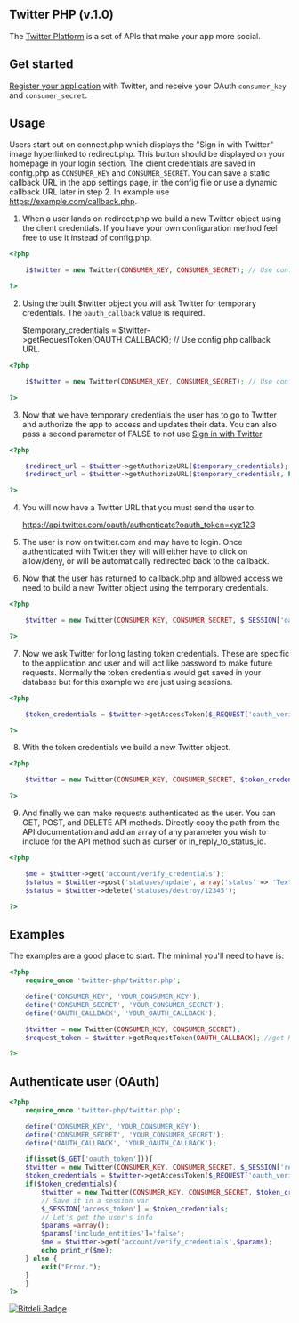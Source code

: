 Twitter PHP (v.1.0)
------------

The [Twitter Platform](https://dev.twitter.com/) is
a set of APIs that make your app more social.


Get started
-----

[Register your application](https://dev.twitter.com/apps/) with Twitter, and receive your OAuth `consumer_key` and `consumer_secret`.  

Usage
-----

Users start out on connect.php which displays the "Sign in with Twitter" image hyperlinked
to redirect.php. This button should be displayed on your homepage in your login section. The
client credentials are saved in config.php as `CONSUMER_KEY` and `CONSUMER_SECRET`. You can
save a static callback URL in the app settings page, in the config file or use a dynamic
callback URL later in step 2. In example use https://example.com/callback.php.

1) When a user lands on redirect.php we build a new Twitter object using the client credentials.
If you have your own configuration method feel free to use it instead of config.php.

```php
<?php

    i$twitter = new Twitter(CONSUMER_KEY, CONSUMER_SECRET); // Use config.php client credentials

?>
```

2) Using the built $twitter object you will ask Twitter for temporary credentials. The `oauth_callback` value is required.

    $temporary_credentials = $twitter->getRequestToken(OAUTH_CALLBACK); // Use config.php callback URL.

```php
<?php

    i$twitter = new Twitter(CONSUMER_KEY, CONSUMER_SECRET); // Use config.php client credentials

?>
```

3) Now that we have temporary credentials the user has to go to Twitter and authorize the app
to access and updates their data. You can also pass a second parameter of FALSE to not use [Sign
in with Twitter](https://dev.twitter.com/docs/auth/sign-twitter).

```php
<?php

    $redirect_url = $twitter->getAuthorizeURL($temporary_credentials); // Use Sign in with Twitter
    $redirect_url = $twitter->getAuthorizeURL($temporary_credentials, FALSE);

?>
```

4) You will now have a Twitter URL that you must send the user to.

    https://api.twitter.com/oauth/authenticate?oauth_token=xyz123

5) The user is now on twitter.com and may have to login. Once authenticated with Twitter they will
will either have to click on allow/deny, or will be automatically redirected back to the callback.

6) Now that the user has returned to callback.php and allowed access we need to build a new
Twitter object using the temporary credentials.

```php
<?php

    $twitter = new Twitter(CONSUMER_KEY, CONSUMER_SECRET, $_SESSION['oauth_token'],$_SESSION['oauth_token_secret']);

?>
```

7) Now we ask Twitter for long lasting token credentials. These are specific to the application
and user and will act like password to make future requests. Normally the token credentials would
get saved in your database but for this example we are just using sessions.

```php
<?php

    $token_credentials = $twitter->getAccessToken($_REQUEST['oauth_verifier']);

?>
```

8) With the token credentials we build a new Twitter object.


```php
<?php

    $twitter = new Twitter(CONSUMER_KEY, CONSUMER_SECRET, $token_credentials['oauth_token'],$token_credentials['oauth_token_secret']);

?>
```

9) And finally we can make requests authenticated as the user. You can GET, POST, and DELETE API
methods. Directly copy the path from the API documentation and add an array of any parameter
you wish to include for the API method such as curser or in_reply_to_status_id.

```php
<?php

    $me = $twitter->get('account/verify_credentials');
    $status = $twitter->post('statuses/update', array('status' => 'Text of status here', 'in_reply_to_status_id' => 123456));
    $status = $twitter->delete('statuses/destroy/12345');

?>
```

Examples
-----

The examples are a good place to start. The minimal you'll need to
have is:

```php
<?php
    require_once 'twitter-php/twitter.php';

    define('CONSUMER_KEY', 'YOUR_CONSUMER_KEY');
    define('CONSUMER_SECRET', 'YOUR_CONSUMER_SECRET');
    define('OAUTH_CALLBACK', 'YOUR_OAUTH_CALLBACK');

    $twitter = new Twitter(CONSUMER_KEY, CONSUMER_SECRET);
    $request_token = $twitter->getRequestToken(OAUTH_CALLBACK); //get Request Token

?>
```

Authenticate user (OAuth)
-----

```php
<?php
    require_once 'twitter-php/twitter.php';

    define('CONSUMER_KEY', 'YOUR_CONSUMER_KEY');
    define('CONSUMER_SECRET', 'YOUR_CONSUMER_SECRET');
    define('OAUTH_CALLBACK', 'YOUR_OAUTH_CALLBACK');

    if(isset($_GET['oauth_token'])){
	$twitter = new Twitter(CONSUMER_KEY, CONSUMER_SECRET, $_SESSION['request_token'], $_SESSION['request_token_secret']);
	$token_credentials = $twitter->getAccessToken($_REQUEST['oauth_verifier']);
	if($token_credentials){
		$twitter = new Twitter(CONSUMER_KEY, CONSUMER_SECRET, $token_credentials['oauth_token'], $token_credentials['oauth_token_secret']);
		// Save it in a session var 
		$_SESSION['access_token'] = $token_credentials; 
		// Let's get the user's info
		$params =array();
		$params['include_entities']='false';
		$me = $twitter->get('account/verify_credentials',$params);
		echo print_r($me);
	} else {
		exit("Error.");
	}
    }
?>
```

[![Bitdeli Badge](https://d2weczhvl823v0.cloudfront.net/meownosaurus/twitter-php-sdk/trend.png)](https://bitdeli.com/free "Bitdeli Badge")


